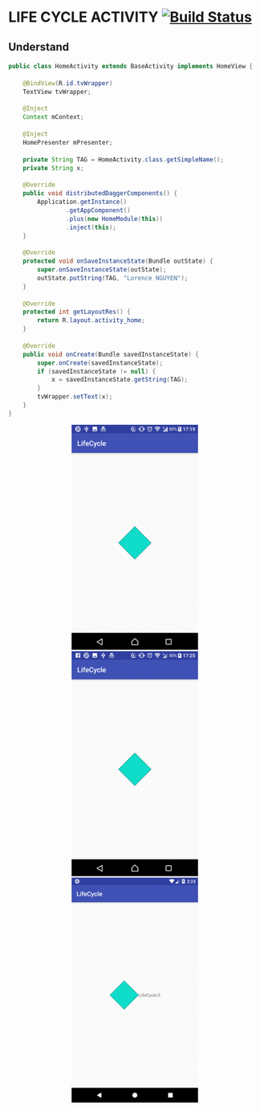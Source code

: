 # LIFE CYCLE ACTIVITY [![Build Status](https://travis-ci.org/nomensa/jquery.hide-show.svg)](https://travis-ci.org/nomensa/jquery.hide-show.svg?branch=master)
  
## Understand

```java
public class HomeActivity extends BaseActivity implements HomeView {

    @BindView(R.id.tvWrapper)
    TextView tvWrapper;

    @Inject
    Context mContext;

    @Inject
    HomePresenter mPresenter;

    private String TAG = HomeActivity.class.getSimpleName();
    private String x;

    @Override
    public void distributedDaggerComponents() {
        Application.getInstance()
                .getAppComponent()
                .plus(new HomeModule(this))
                .inject(this);
    }

    @Override
    protected void onSaveInstanceState(Bundle outState) {
        super.onSaveInstanceState(outState);
        outState.putString(TAG, "Lorence NGUYEN");
    }

    @Override
    protected int getLayoutRes() {
        return R.layout.activity_home;
    }

    @Override
    public void onCreate(Bundle savedInstanceState) {
        super.onCreate(savedInstanceState);
        if (savedInstanceState != null) {
            x = savedInstanceState.getString(TAG);
        }
        tvWrapper.setText(x);
    }
}
```
<p align="center">
  <img src = "https://github.com/danisluis6/Life-Cycle-Activity/blob/fill_ram/img/1.gif" width="252px" height="448px"/>
  <img src = "https://github.com/danisluis6/Life-Cycle-Activity/blob/fill_ram/img/2.gif" width="252px" height="448px"/>
  <img src = "https://github.com/danisluis6/Life-Cycle-Activity/blob/fill_ram/img/3.gif" width="252px" height="448px"/>
</p>
